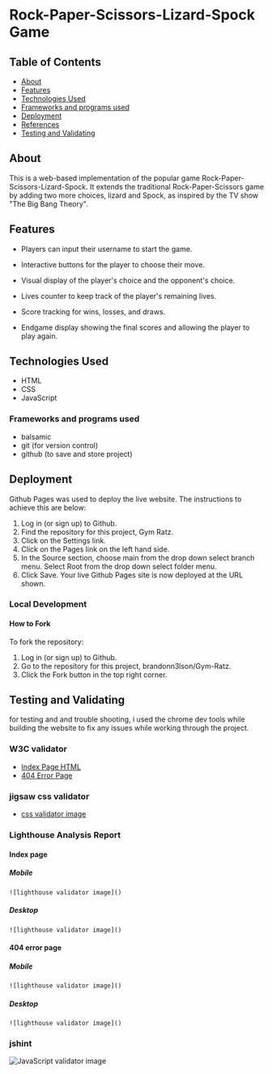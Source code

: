 # Rock-Paper-Scissors-Lizard-Spock Game

## Table of Contents

- [About](#about)
- [Features](#features)
- [Technologies Used](#technologies-used)
- [Frameworks and programs used](#Frameworks-and-programs-used)
- [Deployment](#deployment)
- [References](#references)
- [Testing and Validating](#Testing-and-Validating)

## About

This is a web-based implementation of the popular game Rock-Paper-Scissors-Lizard-Spock. It extends the traditional Rock-Paper-Scissors game by adding two more choices, lizard and Spock, as inspired by the TV show "The Big Bang Theory".

## Features

- Players can input their username to start the game.

- Interactive buttons for the player to choose their move.
- Visual display of the player's choice and the opponent's choice.
- Lives counter to keep track of the player's remaining lives.
- Score tracking for wins, losses, and draws.
- Endgame display showing the final scores and allowing the player to play again.

## Technologies Used

- HTML
- CSS
- JavaScript

### Frameworks and programs used

- balsamic
- git (for version control)
- github (to save and store project)

## Deployment

Github Pages was used to deploy the live website. The instructions to achieve this are below:

1. Log in (or sign up) to Github.
2. Find the repository for this project, Gym Ratz.
3. Click on the Settings link.
4. Click on the Pages link on the left hand side.
5. In the Source section, choose main from the drop down select branch menu. Select Root from the drop down select folder menu.
6. Click Save. Your live Github Pages site is now deployed at the URL shown.

### Local Development

#### How to Fork

To fork the repository:

1. Log in (or sign up) to Github.
2. Go to the repository for this project, brandonn3lson/Gym-Ratz.
3. Click the Fork button in the top right corner.

## Testing and Validating

for testing and and trouble shooting, i used the chrome dev tools while building the website to fix any issues while working through the project.

### W3C validator

- [Index Page HTML]()
- [404 Error Page]()

### jigsaw css validator

- [css validator image]()

### Lighthouse Analysis Report

#### **Index page**

##### Mobile

    ![lighthouse validator image]()

##### Desktop

    ![lighthouse validator image]()

#### **404 error page**

##### Mobile

    ![lighthouse validator image]()

##### Desktop

    ![lighthouse validator image]()

### jshint

![JavaScript validator image]()
